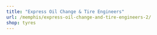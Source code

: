 ```yaml
---
title: "Express Oil Change & Tire Engineers"
url: /memphis/express-oil-change-and-tire-engineers-2/
shop: tyres
---
```

